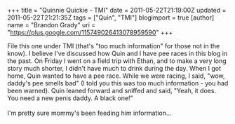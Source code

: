 +++
title = "Quinnie Quickie - TMI"
date = 2011-05-22T21:19:00Z
updated = 2011-05-22T21:21:35Z
tags = ["Quin", "TMI"]
blogimport = true 
[author]
	name = "Brandon Grady"
	uri = "https://plus.google.com/115749026413078959590"
+++

File this one under TMI (that's "too much information" for those not in the know). I believe I've discussed how Quin and I have pee races in this blog in the past. On Friday I went on a field trip with Ethan, and to make a very long story much shorter, I didn't have much to drink during the day. When I got home, Quin wanted to have a pee race. While we were racing, I said, "wow, daddy's pee smells bad" (I told you this was too much information - you had been warned). Quin leaned forward and sniffed and said, "Yeah, it does. You need a new penis daddy. A black one!"<br /><br />I'm pretty sure mommy's been feeding him information...
